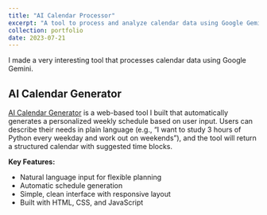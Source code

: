 ```yaml
---
title: "AI Calendar Processor"
excerpt: "A tool to process and analyze calendar data using Google Gemini"
collection: portfolio
date: 2023-07-21
---
```


I made a very interesting tool that processes calendar data using Google Gemini.

## AI Calendar Generator

[AI Calendar Generator](https://hanyixu.com/AICal/) is a web-based tool I built that automatically generates a personalized weekly schedule based on user input. Users can describe their needs in plain language (e.g., “I want to study 3 hours of Python every weekday and work out on weekends”), and the tool will return a structured calendar with suggested time blocks.


**Key Features:**
- Natural language input for flexible planning
- Automatic schedule generation
- Simple, clean interface with responsive layout
- Built with HTML, CSS, and JavaScript